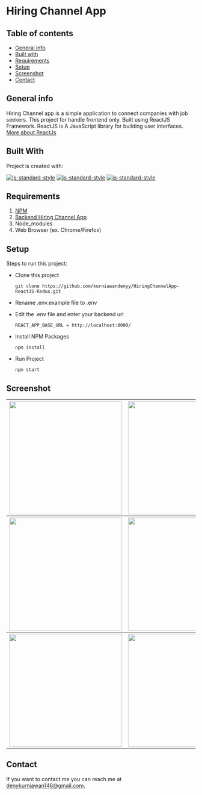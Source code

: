 # Hiring Channel App

## Table of contents
* [General info](#general-info)
* [Built with](#built-with)
* [Requirements](#requirements)
* [Setup](#setup)
* [Screenshot](#screenshot)
* [Contact](#contact)

## General info
Hiring Channel app is a simple application to connect companies with job seekers. This project for handle frontend only. Built using ReactJS Framework.
ReactJS is A JavaScript library for building user interfaces. [More about ReactJs](https://reactjs.org/)

## Built With
Project is created with:

[![js-standard-style](https://img.shields.io/badge/NodeJs-v.10.16-brightgreen)](https://nodejs.org/en/)
[![js-standard-style](https://img.shields.io/badge/ReactJs-v.16.12.0-red)](https://reactjs.org)
[![js-standard-style](https://img.shields.io/badge/React%20Redux-v.7.1-blueviolet)](https://react-redux.js.org/)

## Requirements
1. <a href="https://www.npmjs.com/get-npm">NPM</a>
2. [Backend Hiring Channel App](https://github.com/kurniawandenyy/BackendHiringChannelApp)
3. Node_modules
4. Web Browser (ex. Chrome/Firefox)

## Setup
Steps to run this project:

 - Clone this project
 
	``` git clone https://github.com/kurniawandenyy/HiringChannelApp-ReactJS-Redux.git ```
 - Rename .env.example file to .env
 - Edit the .env file and enter your backend url
 
 	``` REACT_APP_BASE_URL = http://localhost:8000/ ```
 - Install NPM Packages
 
	``` npm install ```
 - Run Project
 
	``` npm start ```

## Screenshot
<table>
<tr align='center'>
<th><img src=https://user-images.githubusercontent.com/48039021/72867282-f953a100-3d10-11ea-92f4-1a6850160d6f.png width="300px" /></th>
<th><img src=https://user-images.githubusercontent.com/48039021/72867301-0b354400-3d11-11ea-8a0e-8a40d4b1d720.png width="300px" /></th></tr>
<tr align="center">
<th><img src=https://user-images.githubusercontent.com/48039021/72867407-67986380-3d11-11ea-94af-225c81a2462f.png width="300px" /></th>
<th><img src=https://user-images.githubusercontent.com/48039021/72867428-7ed75100-3d11-11ea-8539-9ac717299c8c.png width="300px" /></th></tr>
<tr align="center">
<th><img src=https://user-images.githubusercontent.com/48039021/72867447-8d256d00-3d11-11ea-887f-526f483eb9fc.png width="300px" /></th>
<th><img src=https://user-images.githubusercontent.com/48039021/72867473-9f071000-3d11-11ea-95af-437485890eb4.png width="300px" /></th></tr>
</table>
	
## Contact

If you want to contact me you can reach me at <denykurniawan146@gmail.com>.
